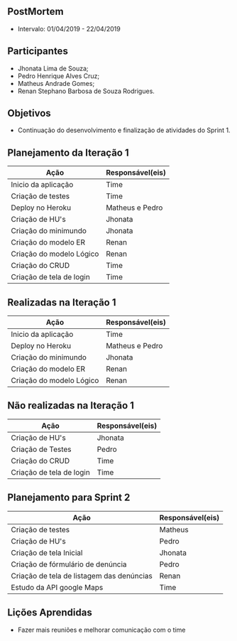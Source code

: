 ## PostMortem
* Intervalo: 01/04/2019 - 22/04/2019
## Participantes
  * Jhonata Lima de Souza;
  * Pedro Henrique Alves Cruz;
  * Matheus Andrade Gomes;
  * Renan Stephano Barbosa de Souza Rodrigues. 
## Objetivos
* Continuação do desenvolvimento e finalização de atividades do Sprint 1.
## Planejamento da Iteração 1
| Ação | Responsável(eis) |
|----------|----------|
| Inicio da aplicação | Time |
| Criação de testes | Time |
| Deploy no Heroku | Matheus e Pedro |
| Criação de HU's | Jhonata |
| Criação do minimundo | Jhonata |
| Criação do modelo ER | Renan |
| Criação do modelo Lógico | Renan |
| Criação do CRUD | Time |
| Criação de tela de login | Time |
## Realizadas na Iteração 1
| Ação | Responsável(eis) |
|----------|----------|
| Inicio da aplicação | Time |
| Deploy no Heroku | Matheus e Pedro |
| Criação do minimundo | Jhonata |
| Criação do modelo ER | Renan |
| Criação do modelo Lógico | Renan |
## Não realizadas na Iteração 1
| Ação | Responsável(eis) |
|----------|----------|
| Criação de HU's | Jhonata |
| Criação de Testes | Pedro |
| Criação do CRUD | Time |
| Criação de tela de login | Time |
## Planejamento para Sprint 2
| Ação | Responsável(eis) |
|----------|----------|
| Criação de testes | Matheus |
| Criação de HU's | Pedro |
| Criação de tela Inicial | Jhonata |
| Criação de fórmulário de denúncia | Pedro |
| Criação de tela de listagem das denúncias | Renan |
| Estudo da API google Maps| Time |
## Lições Aprendidas
* Fazer mais reuniões e melhorar comunicação com o time
